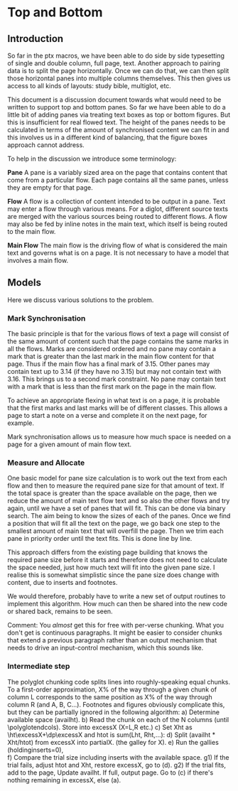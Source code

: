 # Top and Bottom

## Introduction

So far in the ptx macros, we have been able to do side by side typesetting of
single and double column, full page, text. Another approach to pairing data is
to split the page horizontally. Once we can do that, we can then split those
horizontal panes into multiple columns themselves. This then gives us access to
all kinds of layouts: study bible, multiglot, etc.

This document is a discussion document towards what would need to be written to
support top and bottom panes. So far we have been able to do a little bit of
adding panes via treating text boxes as top or bottom figures. But this is
insufficient for real flowed text. The height of the panes needs to be
calculated in terms of the amount of synchronised content we can fit in and this
involves us in a different kind of balancing, that the figure boxes approach
cannot address.

To help in the discussion we introduce some terminology:

**Pane** A pane is a variably sized area on the page that contains content that
come from a particular flow. Each page contains all the same panes, unless they
are empty for that page.

**Flow** A flow is a collection of content intended to be output in a pane. Text
may enter a flow through various means. For a diglot, different source texts are
merged with the various sources being routed to different flows. A flow may also
be fed by inline notes in the main text, which itself is being routed to the
main flow.

**Main Flow** The main flow is the driving flow of what is considered the main
text and governs what is on a page. It is not necessary to have a model that
involves a main flow.

## Models

Here we discuss various solutions to the problem.

### Mark Synchronisation

The basic principle is that for the various flows of text a page will consist of
the same amount of content such that the page contains the same marks in all the
flows. Marks are considered ordered and no pane may contain a mark that is
greater than the last mark in the main flow content for that page. Thus if the
main flow has a final mark of 3.15. Other panes may contain text up to 3.14 (if
they have no 3.15) but may not contain text with 3.16. This brings us to a
second mark constraint. No pane may contain text with a mark that is less than
the first mark on the page in the main flow.

To achieve an appropriate flexing in what text is on a page, it is probable that
the first marks and last marks will be of different classes. This allows a page
to start a note on a verse and complete it on the next page, for example.

Mark synchronisation allows us to measure how much space is needed on a page for
a given amount of main flow text.

### Measure and Allocate

One basic model for pane size calculation is to work out the text from each flow
and then to measure the required pane size for that amount of text. If the total
space is greater than the space available on the page, then we reduce the amount
of main text flow text and so also the other flows and try again, until we have
a set of panes that will fit. This can be done via binary search. The aim being
to know the sizes of each of the panes. Once we find a position that will fit
all the text on the page, we go back one step to the smallest amount of main
text that will overfill the page. Then we trim each pane in priority order until
the text fits. This is done line by line.

This approach differs from the existing page building that knows the required
pane size before it starts and therefore does not need to calculate the space
needed, just how much text will fit into the given pane size. I realise this is
somewhat simplistic since the pane size does change with content, due to inserts
and footnotes.

We would therefore, probably have to write a new set of output routines to
implement this algorithm. How much can then be shared into the new code or
shared back, remains to be seen.

Comment:
You *almost* get this for free with per-verse chunking. What you don't get is 
continuous paragraphs.
It might be easier to consider chunks that extend a previous paragraph rather than 
an output mechanism that needs to drive an input-control mechanism, which this sounds like.

### Intermediate step
The polyglot chunking code splits lines into roughly-speaking equal chunks.  To a 
first-order approximation, X% of the way through a given chunk of column L
corresponds to the same position as X% of the way through column R (and  A, B, C...).
Footnotes  and figures obviously complicate this, but they can be partially ignored 
in the following algorithm:
a) Determine available space (availht).
b) Read the chunk on each of the N columns (until \polyglotendcols). Store into excessX (X=L,R etc.)
c) Set Xht as \ht\excessX+\dp\excessX and htot is sum(Lht, Rht,...): 
d)  Split (availht * Xht/htot) from excessX into partialX. (the galley for X).
e) Run the gallies (holdinginserts=0),  
f) Compare the trial size including inserts with the available space.
g1) If the trial fails, adjust htot and Xht, restore excessX, go to (d).
g2) If the trial fits, add to the page, Update availht. If full, output page.
Go to (c) if there's nothing remaining in excessX, else (a).



